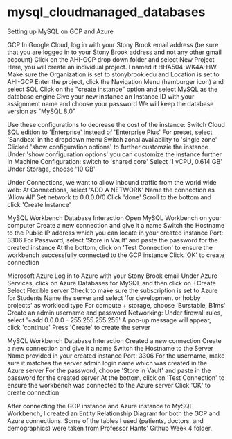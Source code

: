 # mysql_cloudmanaged_databases

Setting up MySQL on GCP and Azure

GCP
In Google Cloud, log in with your Stony Brook email address (be sure that you are logged in to your Stony Brook address and not any other gmail account)
Click on the AHI-GCP drop down folder and select New Project 
Here, you will create an individual project. I named it HHA504-WK4A-HW. Make sure the Organization is set to stonybrook.edu and Location is set to AHI-GCP
Enter the project, click the Navigation Menu (hamburger icon) and select SQL
Click on the "create instance" option and select MySQL as the database engine
Give your new instance an Instance ID with your assignment name and choose your password
We will keep the database version as "MySQL 8.0"

Use these configurations to decrease the cost of the instance:
Switch Cloud SQL edition to 'Enterprise' instead of 'Enterprise Plus'
For preset, select 'Sandbox' in the dropdown menu
Switch zonal avaliability to 'single zone'
Clicked 'show configuration options' to further customzie the instance
Under 'show configuration options' you can customize the instance further 
In Machine Configuration: switch to 'shared core' 
Select '1 vCPU, 0.614 GB'
Under Storage, choose '10 GB'

Under Connections, we want to allow inbound traffic from the world wide web:
At Connections, select 'ADD A NETWORK'
Name the connection as 'Allow All'
Set network to 0.0.0.0/0
Click 'done'
Scroll to the bottom and click 'Create Instance'

MySQL Workbench Database Interaction
Open MySQL Workbench on your computer
Create a new connection and give it a name 
Switch the Hostname to the Public IP address which you can locate in your created instance
Port: 3306
For Password, select 'Store in Vault' and paste the password for the created instance
At the bottom, click on 'Test Connection' to ensure the workbench successfully connected to the GCP instance
Click 'OK' to create connection

Microsoft Azure
Log in to Azure with your Stony Brook email
Under Azure Services, click on Azure Databases for MySQL and then click on +Create
Select Flexible server
Check to make sure the subscription is set to Azure for Students
Name the server and select 'for development or hobby projects' as workload type
For compute + storage, choose 'Burstable, B1ms'
Create an admin username and password
Networking:
Under firewall rules, select '+add 0.0.0.0 - 255.255.255.255'
A pop-up message will appear, click 'continue' 
Press 'Create' to create the server

MySQL Workbench Database Interaction
Created a new connection
Create a new connection and give it a name 
Switch the Hostname to the Server Name provided in your created instance
Port: 3306
For the username, make sure it matches the server admin login name which was created in the Azure server
For  the password, choose 'Store in Vault' and paste in the password for the created server
At the bottom, click on 'Test Connection' to ensure the workbench was connected to the Azure server
Click 'OK' to create connection

After connecting the GCP instance and Azure instance to MySQL Workbench, I created an Entity Relationship Diagram for both the GCP and Azure connections. Some of the tables I used (patients, doctors, and demographics) were taken from Professor Hants' Github Week 4 folder. 
